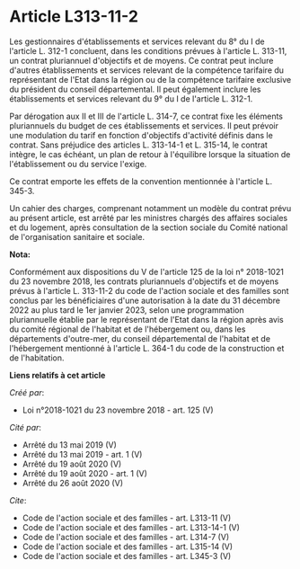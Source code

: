 # Article L313-11-2

Les gestionnaires d'établissements et services relevant du 8° du I de l'article L. 312-1 concluent, dans les conditions
prévues à l'article L. 313-11, un contrat pluriannuel d'objectifs et de moyens. Ce contrat peut inclure d'autres
établissements et services relevant de la compétence tarifaire du représentant de l'Etat dans la région ou de la compétence
tarifaire exclusive du président du conseil départemental. Il peut également inclure les établissements et services relevant
du 9° du I de l'article L. 312-1.

Par dérogation aux II et III de l'article L. 314-7, ce contrat fixe les éléments pluriannuels du budget de ces établissements
et services. Il peut prévoir une modulation du tarif en fonction d'objectifs d'activité définis dans le contrat. Sans
préjudice des articles L. 313-14-1 et L. 315-14, le contrat intègre, le cas échéant, un plan de retour à l'équilibre lorsque
la situation de l'établissement ou du service l'exige.

Ce contrat emporte les effets de la convention mentionnée à l'article L. 345-3.

Un cahier des charges, comprenant notamment un modèle du contrat prévu au présent article, est arrêté par les ministres
chargés des affaires sociales et du logement, après consultation de la section sociale du Comité national de l'organisation
sanitaire et sociale.

**Nota:**

Conformément aux dispositions du V de l'article 125 de la loi n° 2018-1021 du 23 novembre 2018, les contrats pluriannuels
d'objectifs et de moyens prévus à l'article L. 313-11-2 du code de l'action sociale et des familles sont conclus par les
bénéficiaires d'une autorisation à la date du 31 décembre 2022 au plus tard le 1er janvier 2023, selon une programmation
pluriannuelle établie par le représentant de l'Etat dans la région après avis du comité régional de l'habitat et de
l'hébergement ou, dans les départements d'outre-mer, du conseil départemental de l'habitat et de l'hébergement mentionné à
l'article L. 364-1 du code de la construction et de l'habitation.

**Liens relatifs à cet article**

_Créé par_:

  - Loi n°2018-1021 du 23 novembre 2018 - art. 125 (V)

_Cité par_:

  - Arrêté du 13 mai 2019 (V)
  - Arrêté du 13 mai 2019 - art. 1 (V)
  - Arrêté du 19 août 2020 (V)
  - Arrêté du 19 août 2020 - art. 1 (V)
  - Arrêté du 26 août 2020 (V)

_Cite_:

  - Code de l'action sociale et des familles - art. L313-11 (V)
  - Code de l'action sociale et des familles - art. L313-14-1 (V)
  - Code de l'action sociale et des familles - art. L314-7 (V)
  - Code de l'action sociale et des familles - art. L315-14 (V)
  - Code de l'action sociale et des familles - art. L345-3 (V)
